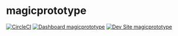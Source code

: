 # magicprototype

[![CircleCI](https://circleci.com/gh/sa3z/magicprototype.svg?style=shield)](https://circleci.com/gh/sa3z/magicprototype)
[![Dashboard magicprototype](https://img.shields.io/badge/dashboard-magicprototype-yellow.svg)](https://dashboard.pantheon.io/sites/89006183-fc16-4663-9c20-ae6bd010428a#dev/code)
[![Dev Site magicprototype](https://img.shields.io/badge/site-magicprototype-blue.svg)](http://dev-magicprototype.pantheonsite.io/)